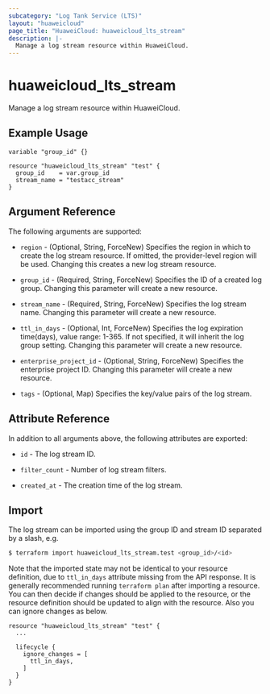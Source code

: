 ```yaml
---
subcategory: "Log Tank Service (LTS)"
layout: "huaweicloud"
page_title: "HuaweiCloud: huaweicloud_lts_stream"
description: |-
  Manage a log stream resource within HuaweiCloud.
---
```


# huaweicloud_lts_stream

Manage a log stream resource within HuaweiCloud.

## Example Usage

```hcl
variable "group_id" {}

resource "huaweicloud_lts_stream" "test" {
  group_id    = var.group_id
  stream_name = "testacc_stream"
}
```

## Argument Reference

The following arguments are supported:

* `region` - (Optional, String, ForceNew) Specifies the region in which to create the log stream resource. If omitted, the
  provider-level region will be used. Changing this creates a new log stream resource.

* `group_id` - (Required, String, ForceNew) Specifies the ID of a created log group. Changing this parameter will create
  a new resource.

* `stream_name` - (Required, String, ForceNew) Specifies the log stream name. Changing this parameter will create a new
  resource.

* `ttl_in_days` - (Optional, Int, ForceNew) Specifies the log expiration time(days), value range: 1-365.
  If not specified, it will inherit the log group setting. Changing this parameter will create a new resource.

* `enterprise_project_id` - (Optional, String, ForceNew) Specifies the enterprise project ID.
  Changing this parameter will create a new resource.

* `tags` - (Optional, Map) Specifies the key/value pairs of the log stream.

## Attribute Reference

In addition to all arguments above, the following attributes are exported:

* `id` - The log stream ID.

* `filter_count` - Number of log stream filters.

* `created_at` - The creation time of the log stream.

## Import

The log stream can be imported using the group ID and stream ID separated by a slash, e.g.

```bash
$ terraform import huaweicloud_lts_stream.test <group_id>/<id>
```

Note that the imported state may not be identical to your resource definition, due to `ttl_in_days` attribute missing
from the API response. It is generally recommended running `terraform plan` after importing a resource.
You can then decide if changes should be applied to the resource, or the resource definition should be updated to
align with the resource. Also you can ignore changes as below.

```hcl
resource "huaweicloud_lts_stream" "test" {
  ...

  lifecycle {
    ignore_changes = [
      ttl_in_days,
    ]
  }
}

